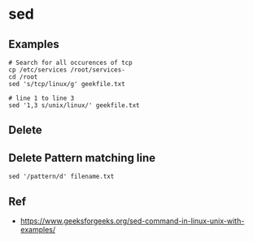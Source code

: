 # sed 

## Examples 

```
# Search for all occurences of tcp 
cp /etc/services /root/services- 
cd /root 
sed 's/tcp/linux/g' geekfile.txt

# line 1 to line 3 
sed '1,3 s/unix/linux/' geekfile.txt

```

## Delete 



## Delete Pattern matching line 

```
sed '/pattern/d' filename.txt
```


## Ref

  * https://www.geeksforgeeks.org/sed-command-in-linux-unix-with-examples/
